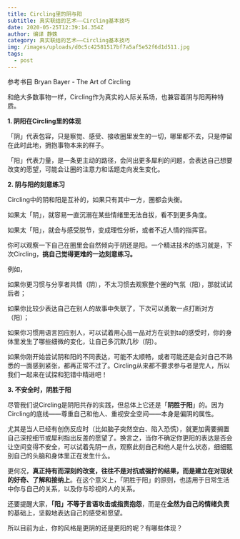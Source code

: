 ```yaml
---
title: Circling里的阴与阳
subtitle: 真实联结的艺术——Circling基本技巧
date: 2020-05-25T12:39:14.354Z
author: 编译 静姝
category: 真实联结的艺术——Circling基本技巧
img: /images/uploads/d0c5c42581517bf7a5af5e52f6d1d511.jpg
tags:
  - post
---
```

参考书目  Bryan Bayer - The Art of Circling



和绝大多数事物一样，Circling作为真实的人际关系场，也兼容着阴与阳两种特质。



**1.  阴阳在Circling里的体现**

「阴」代表包容，只是察觉、感受、接收圈里发生的一切，哪里都不去，只是停留在此时此地，拥抱事物本来的样子。

「阳」代表力量，是一条更主动的路径，会问出更多犀利的问题，会表达自己想要改变的愿望，可能会让圈的注意力和话题走向发生变化。



**2.  阴与阳的刻意练习**

Circling中的阴和阳是互补的，如果只有其中一方，圈都会失衡。

如果太「阴」，就容易一直沉溺在某些情绪里无法自拔，看不到更多角度。

如果太「阳」，就会与感受脱节，变成理性分析，或者不近人情的指挥官。

你可以观察一下自己在圈里会自然倾向于阴还是阳。一个精进技术的练习就是，下次Circling，**挑自己觉得更难的一边刻意练习。**

例如，

如果你更习惯与分享者共情（阴），不太习惯去观察整个圈的气氛（阳），那就试试后者；

如果你比较少表达自己在别人的故事中失联了，下次可以勇敢一点打断对方（阳）；

如果你习惯用语言回应别人，可以试着用心品一品对方在说到ta的感受时，你的身体里发生了哪些细微的变化，让自己多沉默几秒（阴）。

如果你刚开始尝试阴和阳的不同表达，可能不太顺畅，或者可能还是会对自己不熟悉的一面感到紧张，都再正常不过了。Circling从来都不要求参与者是完人，所以我们一起来在试探和犯错中精进吧！



**3. 不安全时，阴胜于阳**

尽管我们说Circling是阴阳共存的实践，但总体上它还是「**阴胜于阳**」的。因为Circling的底线——尊重自己和他人、重视安全空间——本身是偏阴的属性。

尤其是当人已经有创伤反应时（比如脑子突然空白、陷入恐慌），就更加需要搁置自己深挖细节或犀利指出反差的愿望了。换言之，当你不确定你更阳的表达是否会让空间变得不安全，可以试着先阴一点，观察此刻自己和他人是什么状态，细细甄别自己的头脑和身体里正在发生什么。

更何况，**真正持有而深刻的改变，往往不是对抗或强拧的结果，而是建立在对现状的好奇、了解和接纳上**。在这个意义上，「阴胜于阳」的原则，也适用于日常生活中你与自己的关系，以及你与珍视的人的关系。

还要提醒大家，**「阳」不等于言语攻击或指责抱怨**，而是在**全然为自己的情绪负责**的基础上，坚毅地表达自己的感受和愿望。

所以目前为止，你的风格是更阴的还是更阳的呢？有哪些体现？